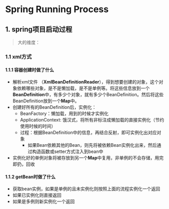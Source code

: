 # Spring Running Process

## 1. spring项目启动过程

> 大的维度：

### 1.1 xml方式

#### 1.1.1 容器创建时做了什么

- 解析xml文件 （**XmlBeanDefinitionReader**），得到想要创建的对象，这个对象依赖哪些对象，是不是懒加载，是不是单例等。将这些信息放到一个**BeanDefinition**中，有多少个对象，就有多少个BeanDefinition。然后将这些BeanDefinition放到一个**Map**中。
- 创建好所有的BeanDefinition后，实例化：
    - BeanFactory：懒加载，用到的时候才实例化
    - ApplicationContext: 饿汉式，将所有非标注成懒加载的直接实例化（节约使用时候的时间）
    - 过程：根据BeanDefinition中的信息，再结合反射，即可实例化出对应对象
        - 如果Bean依赖其他的Bean，则先将被依赖Bean实例化出来，然后通过构造函数或setter方式注入到bean中
- 实例化好的单例对象将被存放到另一个**Map**中复用，非单例的不会存储，用完即扔，回收

#### 1.1.2 getBean时做了什么

- 获取bean实例，如果是单例的且未实例化则按照上面的流程实例化一个返回
- 如果已实例化则直接返回
- 如果是多例则新实例化一个返回
